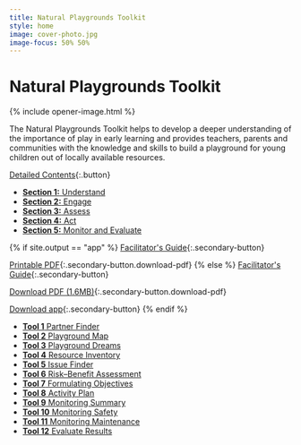 ```yaml
---
title: Natural Playgrounds Toolkit
style: home
image: cover-photo.jpg
image-focus: 50% 50%
---
```


# Natural Playgrounds Toolkit

{% include opener-image.html %}

The Natural Playgrounds Toolkit helps to develop a deeper understanding of the importance of play in early learning and provides teachers, parents and communities with the knowledge and skills to build a playground for young children out of locally available resources.

<div class="home-buttons" markdown="1">

[Detailed Contents](book/text/0-3-contents.html){:.button}

</div>

<div class="home-sections" markdown="1" id="home-sections">

- [**Section 1:** Understand](book/text/01.html)
- [**Section 2:** Engage](book/text/02.html)
- [**Section 3:** Assess](book/text/03.html)
- [**Section 4:** Act](book/text/04.html)
- [**Section 5:** Monitor and Evaluate](book/text/05.html)

</div>

<div class="home-secondary-buttons" markdown="1">

{% if site.output == "app" %}
[Facilitator's Guide](book/text/07.html){:.secondary-button}

[Printable PDF](downloads/natural-playgrounds-toolkit.pdf){:.secondary-button.download-pdf}
{% else %}
[Facilitator's Guide](book/text/07.html){:.secondary-button}

[Download PDF (1.6MB)](downloads/natural-playgrounds-toolkit.pdf){:.secondary-button.download-pdf}

[Download app](https://play.google.com/store/apps/details?id=com.electricbookworks.rff.npt){:.secondary-button}
{% endif %}

</div>

<div class="tool-box" markdown="1">

- [**Tool 1** Partner Finder](book/text/06-01.html)
- [**Tool 2** Playground Map](book/text/06-02.html)
- [**Tool 3** Playground Dreams](book/text/06-03.html)
- [**Tool 4** Resource Inventory](book/text/06-04.html)
- [**Tool 5** Issue Finder](book/text/06-05.html)
- [**Tool 6** Risk–Benefit Assessment](book/text/06-06.html)
- [**Tool 7** Formulating Objectives](book/text/06-07.html)
- [**Tool 8** Activity Plan](book/text/06-08.html)
- [**Tool 9** Monitoring Summary](book/text/06-09.html)
- [**Tool 10** Monitoring Safety](book/text/06-10.html)
- [**Tool 11** Monitoring Maintenance](book/text/06-11.html)
- [**Tool 12** Evaluate Results](book/text/06-12.html)

</div>
